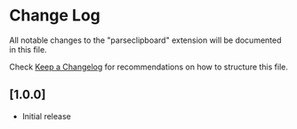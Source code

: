 # Change Log

All notable changes to the "parseclipboard" extension will be documented in this file.

Check [Keep a Changelog](http://keepachangelog.com/) for recommendations on how to structure this file.

## [1.0.0]

- Initial release